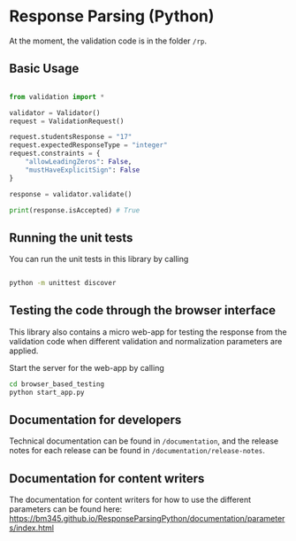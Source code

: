 # Response Parsing (Python)

At the moment, the validation code is in the folder `/rp`.

## Basic Usage

```python

from validation import *

validator = Validator()
request = ValidationRequest()

request.studentsResponse = "17"
request.expectedResponseType = "integer"
request.constraints = {
    "allowLeadingZeros": False,
    "mustHaveExplicitSign": False
}

response = validator.validate()

print(response.isAccepted) # True

```

## Running the unit tests

You can run the unit tests in this library by calling

```bash

python -m unittest discover

```

## Testing the code through the browser interface

This library also contains a micro web-app for testing the response from the validation code when different validation and normalization parameters are applied.

Start the server for the web-app by calling

```bash
cd browser_based_testing
python start_app.py
```

## Documentation for developers

Technical documentation can be found in `/documentation`, and the release notes for each release can be found in `/documentation/release-notes`.

## Documentation for content writers

The documentation for content writers for how to use the different parameters can be found here: https://bm345.github.io/ResponseParsingPython/documentation/parameters/index.html